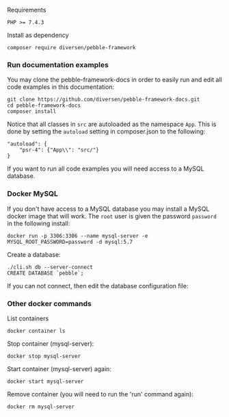 Requirements

    PHP >= 7.4.3

Install as dependency

    composer require diversen/pebble-framework

### Run documentation examples

You may clone the pebble-framework-docs in order to easily run and edit all code examples in this documentation: 

    git clone https://github.com/diversen/pebble-framework-docs.git 
    cd pebble-framework-docs
    composer install

Notice that all classes in `src` are autoloaded as the namespace `App`. This is done by setting the `autoload` setting in composer.json to the following:     

    "autoload": {
        "psr-4": {"App\\": "src/"}
    }

If you want to run all code examples you will need access to a MySQL database. 

### Docker MySQL  

If you don't have access to a MySQL database you may install a MySQL docker image that will work. The `root` user is given the password `password` in the following install:

    docker run -p 3306:3306 --name mysql-server -e MYSQL_ROOT_PASSWORD=password -d mysql:5.7

Create a database:

    ./cli.sh db --server-connect
    CREATE DATABASE `pebble`;

If you can not connect, then edit the database configuration file:

<!-- include: config-locale/DB.php -->

### Other docker commands

List containers

    docker container ls

Stop container (mysql-server):

    docker stop mysql-server

Start container (mysql-server) again:

    docker start mysql-server

Remove container (you will need to run the 'run' command again):

    docker rm mysql-server

